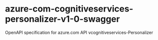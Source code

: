 # azure-com-cognitiveservices-personalizer-v1-0-swagger
OpenAPI specification for azure.com API vcognitiveservices-Personalizer
